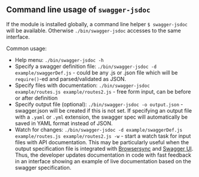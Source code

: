 ## Command line usage of `swagger-jsdoc`

If the module is installed globally, a command line helper `$ swagger-jsdoc` will be available.
Otherwise `./bin/swagger-jsdoc` accesses to the same interface.

Common usage:

- Help menu: `./bin/swagger-jsdoc -h`
- Specify a swagger definition file: `./bin/swagger-jsdoc -d example/swaggerDef.js` - could be any .js or .json file which will be `require()`-ed and parsed/validated as JSON.
- Specify files with documentation: `./bin/swagger-jsdoc example/routes.js example/routes2.js` - free form input, can be before or after definition
- Specify output file (optional): `./bin/swagger-jsdoc -o output.json` - swagger.json will be created if this is not set.
If specifying an output file with a `.yaml` or `.yml` extension, the swagger spec will automatically be saved in YAML format instead of JSON.
- Watch for changes: `./bin/swagger-jsdoc -d example/swaggerDef.js example/routes.js example/routes2.js -w` - start a watch task for input files with API documentation.
This may be particularly useful when the output specification file is integrated with [Browsersync](https://browsersync.io/)
and [Swagger UI](http://swagger.io/swagger-ui/). Thus, the developer updates documentation in code with fast feedback in an
interface showing an example of live documentation based on the swagger specification.
